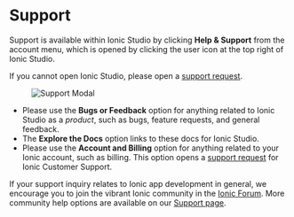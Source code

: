 # Support

Support is available within Ionic Studio by clicking **Help & Support** from the account menu, which is opened by clicking the user icon at the top right of Ionic Studio.

If you cannot open Ionic Studio, please open a [support request](https://ionicframework.com/support/request).

<figure>
  <img alt="Support Modal" src="/img/studio/ss-support-modal.png" />
</figure>

- Please use the **Bugs or Feedback** option for anything related to Ionic Studio as a _product_, such as bugs, feature requests, and general feedback.
- The **Explore the Docs** option links to these docs for Ionic Studio.
- Please use the **Account and Billing** option for anything related to your Ionic account, such as billing. This option opens a [support request](https://ionicframework.com/support/request) for Ionic Customer Support.

If your support inquiry relates to Ionic app development in general, we encourage you to join the vibrant Ionic community in the [Ionic Forum](https://forum.ionicframework.com/). More community help options are available on our [Support page](https://ionicframework.com/support/).
